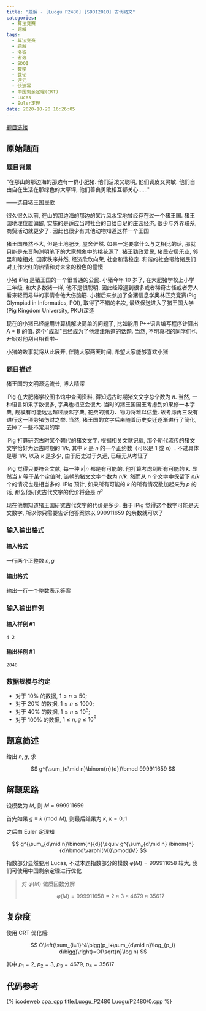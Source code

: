```yaml
---
title: "题解 - [Luogu P2480] [SDOI2010] 古代猪文"
categories:
  - 算法竞赛
  - 题解
tags:
  - 算法竞赛
  - 题解
  - 洛谷
  - 省选
  - SDOI
  - 数学
  - 数论
  - 逆元
  - 快速幂
  - 中国剩余定理(CRT)
  - Lucas
  - Euler定理
date: 2020-10-20 16:26:05
---
```


[题目链接](https://www.luogu.com.cn/problem/P2480)

<!-- more -->

## 原始题面

### 题目背景

"在那山的那边海的那边有一群小肥猪. 他们活泼又聪明, 他们调皮又灵敏. 他们自由自在生活在那绿色的大草坪, 他们善良勇敢相互都关心……"

——选自猪王国民歌

很久很久以前, 在山的那边海的那边的某片风水宝地曾经存在过一个猪王国. 猪王国地理位置偏僻, 实施的是适应当时社会的自给自足的庄园经济, 很少与外界联系, 商贸活动就更少了. 因此也很少有其他动物知道这样一个王国

猪王国虽然不大, 但是土地肥沃, 屋舍俨然. 如果一定要拿什么与之相比的话, 那就只能是东晋陶渊明笔下的大家想象中的桃花源了. 猪王勤政爱民, 猪民安居乐业, 邻里和睦相处, 国家秩序井然, 经济欣欣向荣, 社会和谐稳定. 和谐的社会带给猪民们对工作火红的热情和对未来的粉色的憧憬

小猪 iPig 是猪王国的一个很普通的公民. 小猪今年 10 岁了, 在大肥猪学校上小学三年级. 和大多数猪一样, 他不是很聪明, 因此经常遇到很多或者稀奇古怪或者旁人看来轻而易举的事情令他大伤脑筋. 小猪后来参加了全猪信息学奥林匹克竞赛(Pig Olympiad in Informatics, POI), 取得了不错的名次, 最终保送进入了猪王国大学(Pig Kingdom University, PKU)深造

现在的小猪已经能用计算机解决简单的问题了, 比如能用 P++语言编写程序计算出 A + B 的值. 这个"成就"已经成为了他津津乐道的话题. 当然, 不明真相的同学们也开始对他刮目相看啦~

小猪的故事就将从此展开, 伴随大家两天时间, 希望大家能够喜欢小猪

### 题目描述

猪王国的文明源远流长, 博大精深

iPig 在大肥猪学校图书馆中查阅资料, 得知远古时期猪文文字总个数为 $n$. 当然, 一种语言如果字数很多, 字典也相应会很大. 当时的猪王国国王考虑到如果修一本字典, 规模有可能远远超过康熙字典, 花费的猪力、物力将难以估量. 故考虑再三没有进行这一项劳猪伤财之举. 当然, 猪王国的文字后来随着历史变迁逐渐进行了简化, 去掉了一些不常用的字

iPig 打算研究古时某个朝代的猪文文字. 根据相关文献记载, 那个朝代流传的猪文文字恰好为远古时期的 $1/k$, 其中 $k$ 是 $n$ 的一个正约数（可以是 $1$ 或 $n$）. 不过具体是哪 $1/k$, 以及 $k$ 是多少, 由于历史过于久远, 已经无从考证了

iPig 觉得只要符合文献, 每一种 $k|n$ 都是有可能的. 他打算考虑到所有可能的 $k$. 显然当 $k$ 等于某个定值时, 该朝的猪文文字个数为 $n/k$. 然而从 $n$ 个文字中保留下 $n/k$ 个的情况也是相当多的. iPig 预计, 如果所有可能的 $k$ 的所有情况数加起来为 $p$ 的话, 那么他研究古代文字的代价将会是 $g^p$

现在他想知道猪王国研究古代文字的代价是多少. 由于 iPig 觉得这个数字可能是天文数字, 所以你只需要告诉他答案除以 $999911659$ 的余数就可以了

### 输入输出格式

#### 输入格式

一行两个正整数 $n,g$

#### 输出格式

输出一行一个整数表示答案

### 输入输出样例

#### 输入样例 #1

```input1
4 2
```

#### 输出样例 #1

```output1
2048
```

### 数据规模与约定

- 对于 $10\%$ 的数据, $1\le n \le 50$;
- 对于 $20\%$ 的数据, $1\le n \le 1000$;
- 对于 $40\%$ 的数据, $1\le n \le 10^5$;
- 对于 $100\%$ 的数据, $1\le n,g \le 10^9$

## 题意简述

给出 $n,g$, 求

$$
g^{\sum_{d\mid n}\binom{n}{d}}\bmod 999911659
$$

## 解题思路

设模数为 $M$, 则 $M=999911659$

首先如果 $g\equiv k\pmod{M}$, 则最后结果为 $k,~k=0,1$

之后由 Euler 定理知

$$
g^{\sum_{d\mid n}\binom{n}{d}}\equiv g^{\sum_{d\mid n} \binom{n}{d}\bmod\varphi(M)}\pmod{M}
$$

指数部分显然要用 Lucas, 不过本题指数部分的模数 $\varphi(M)=999911658$ 较大, 我们可使用中国剩余定理进行优化

> 对 $\varphi(M)$ 做质因数分解
>
> $$
> \varphi(M)=999911658=2\times 3\times 4679\times 35617
> $$

## 复杂度

使用 CRT 优化后:

$$
O\left(\sum_{i=1}^4\bigg(p_i+\sum_{d\mid n}\log_{p_i} d\bigg)\right)=O(\sqrt{n}\log n)
$$

其中 $p_1=2,~p_2=3,~p_3=4679,~p_4=35617$

## 代码参考

{% icodeweb cpa_cpp title:Luogu_P2480 Luogu/P2480/0.cpp %}

